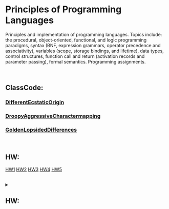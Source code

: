 # Principles of Programming Languages

Principles and implementation of programming languages. Topics include: the procedural, object-oriented, functional, and logic programming paradigms, syntax (BNF, expression grammars, operator precedence and associativity), variables (scope, storage bindings, and lifetime), data types, control structures, function call and return (activation records and parameter passing), formal semantics. Programming assignments. 

<br>

## ClassCode:

### [DifferentEcstaticOrigin](https://github.com/iakil/CSCI316_Principles-of-Programming-Languages/tree/main/ClassCode/DifferentEcstaticOrigin)

### [DroopyAggressiveCharactermapping](https://github.com/iakil/CSCI316_Principles-of-Programming-Languages/tree/main/ClassCode/DroopyAggressiveCharactermapping)

### [GoldenLopsidedDifferences](https://github.com/iakil/CSCI316_Principles-of-Programming-Languages/tree/main/ClassCode/GoldenLopsidedDifferences)

<br>

## HW:
[HW1](https://github.com/iakil/CSCI316_Principles-of-Programming-Languages/blob/main/HW/HW1.md)
[HW2](https://github.com/iakil/CSCI316_Principles-of-Programming-Languages/blob/main/HW/HW2.md)
[HW3](https://github.com/iakil/CSCI316_Principles-of-Programming-Languages/blob/main/HW/HW3.md)
[HW4](https://github.com/iakil/CSCI316_Principles-of-Programming-Languages/blob/main/HW/HW4.md)
[HW5](https://github.com/iakil/CSCI316_Principles-of-Programming-Languages/blob/main/HW/HW5.md)


<!---
your comment goes here
and here
-->

<br>

<details> 
<summary>

## HW:

</summary>
<pre>

##### Here is all of my HW descriptions.
</pre>
<details>
<summary> 
 HW1    
</summary>
<pre>

## HW 1: Find the area of a circle in Python

Here is a [link](https://replit.com/@JoshuaWaxman/DifferentEcstaticOrigin#main.py) [(alt)](https://github.com/iakil/CSCI316_Principles-of-Programming-Languages/tree/main/ClassCode/DifferentEcstaticOrigin) to my REPL:

There, you will find the following code (towards the bottom):

```python
def compute_area_circle():
    # put your name in a comment here
  
    # make definitions here
    radius:int = 0
 
    # get the radius using a function
 
    # processing using a function
    # output the area here by calling a function
 
    pass
compute_area_circle()

```

Create your own public REPL. (If you want, name the file hw1.py or something like that.) 
Start recording using Chrome DevTools Recorder tool. Copy the above code into the REPL.
Modify the code so it has your own name in the first comment. Also, after each of the subsequent comments, call a function. That function can either be a nested function (in which case you will likely have to use the nonlocal keyword to access radius and PI), or a function outside of compute_area_circle() (in which case you will likely have to use the global keyword to access radius and / or PI).

 To submit:
1) The Python file (ending in .py)
2) The link to your own REPL (as a comment, perhaps on the assignment if this is possible).
3) The exported JSON for your recording. (I'll be able to lightly edit it and then replay the recording myself.)

</pre>
</details>



<details>
<summary> 
 HW2    
</summary>
<pre>

## HW 2: Add exponent to CFG

Here is a [link](https://replit.com/@JoshuaWaxman/DroopyAggressiveCharactermapping#main.py) [(alt)](https://github.com/iakil/CSCI316_Principles-of-Programming-Languages/tree/main/ClassCode/DroopyAggressiveCharactermapping/main.py) to my REPL:

```python
from nltk import CFG
import nltk
grammar = nltk.CFG.fromstring("""
S -> Expression
Expression -> Expression PlusMinus Term | Term
Term -> Factor | Term TimesDivide Factor
Factor -> 'X' | 'Y' | 'Z'                              
PlusMinus -> '+' | '-'
TimesDivide -> '*' | '/'                  
""")
print('The productions are:', grammar.productions())
from nltk import ChartParser
parser = ChartParser(grammar)
sentence = 'X + Y * Z'.split()
print('The statement is', sentence)
for tree in parser.parse(sentence):
    print(tree)
    tree.draw()
```

Create your own public REPL, or use the same one as before. (Just don't lose previous content. Perhaps rename your old one as hw1.py instead of main. Start recording using Chrome DevTools Recorder tool. Copy the above code into the REPL.
Modify the code so it has your own name in a comment. Also, change the context free grammar (in the multiline string) so that it will also support an exponentiation operator. Recall that exponent has greater precedence than multiplication and division. Also, modify the sentence (in the line sentence = ...) so that it also involves your exponentiation operator.
To submit:

1) The Python file (ending in .py)
2) The link to your own REPL (as a comment, perhaps on the assignment if this is possible).
3) The exported JSON for your recording. (I'll be able to lightly edit it and then replay the recording myself.)


</pre>
</details>




<details>
<summary> 
 HW3   
</summary>
<pre>

## HW 3: Modify PLY calc code

You can access the code for this assignment here, at replit: [link](https://replit.com/@JoshuaWaxman/GoldenLopsidedDifferences#main.py) [(alt)](https://github.com/iakil/CSCI316_Principles-of-Programming-Languages/tree/main/ClassCode/GoldenLopsidedDifferences/main.py)

Modify the code to support the following three bits of functionality.
1) Change the NUMBER token so that it supports floats (with a single decimal point) and not just ints. It should still recognize ints (like 5), so the single decimal point should be optional in your regex portion of the code. 
2) Add a binary operator of == to do comparison. If the two operands are equal, then it should evaluate to 1.0. Otherwise it should evaluate to 0.0.
3) At a ternary elvis operator ?: which works like the question mark - colon in C++. That is, in x ? y : z, if the expression represented by x evaluates to non-zero, then the entire expression evaluates to y. Otherwise, the entire expression evaluates to z. Note that x, y and z need not be individual variables (that is, NAME) but are expressions. Since this is a ternary operator rather than binary, I would recommend copying the entire p_ function for binop, renaming it for ternary, and modifying that.


</pre>
</details>

</details>